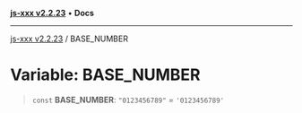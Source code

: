 [**js-xxx v2.2.23**](../README.md) • **Docs**

***

[js-xxx v2.2.23](../README.md) / BASE\_NUMBER

# Variable: BASE\_NUMBER

> `const` **BASE\_NUMBER**: `"0123456789"` = `'0123456789'`
